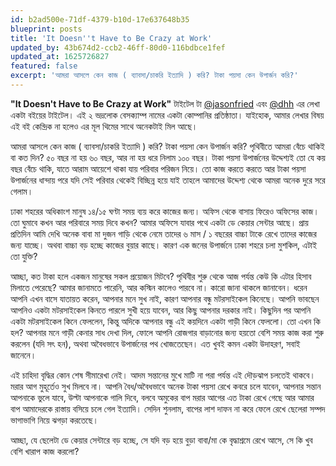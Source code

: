 ```yaml
---
id: b2ad500e-71df-4379-b10d-17e637648b35
blueprint: posts
title: 'It Doesn''t Have to Be Crazy at Work'
updated_by: 43b674d2-ccb2-46ff-80d0-116bdbce1fef
updated_at: 1625726827
featured: false
excerpt: 'আমরা আসলে কেন কাজ ( ব্যাবসা/চাকরি ইত্যাদি ) করি? টাকা পয়সা কেন উপার্জন করি?'
---
```

**"It Doesn't Have to Be Crazy at Work"**
টাইটেল টা [@jasonfried](https://twitter.com/jasonfried) এবং [@dhh](https://twitter.com/dhh) এর লেখা একটা বইয়ের টাইটেল। এই ২ ভদ্রলোক বেসক্যাম্প নামের একটা কোম্পানির প্রতিষ্ঠাতা। 
যাইহোক, আমার লেখার বিষয় এই বই কেন্দ্রিক না হলেও এর মূল থিমের সাথে অনেকটাই মিল আছে। 

আমরা আসলে কেন কাজ ( ব্যাবসা/চাকরি ইত্যাদি ) করি? টাকা পয়সা কেন উপার্জন করি? 
পৃথিবীতে আমরা বেঁচে থাকিই বা কত দিন? ৫০ বছর না হয় ৬০ বছর, আর না হয় ধরে নিলাম ১০০ বছর। 
টাকা পয়সা উপার্জনের উদ্দেশ্যই তো যে কয় বছর বেঁচে থাকি, যাতে আরাম আয়েশে থাকা যায় পরিবার পরিজন নিয়ে। তো কাজ করতে করতে আর টাকা পয়সা উপার্জনের ধান্দায় পরে যদি সেই পরিবার থেকেই বিচ্ছিন্ন হয়ে যাই তাহলে আমাদের উদ্দেশ্য থেকে আমরা অনেক দুরে সরে গেলাম। 

ঢাকা শহরের অধিকাংশ মানুষ ১৪/১৫ ঘণ্টা সময় ব্যয় করে কাজের জন্য। অফিস থেকে বাসায় ফিরেও অফিসের কাজ। তো ঘুমাবে কখন আর পরিবারে সময় দিবে কখন? 
আমার অফিসে যাবার পথে একটা ডে কেয়ার সেন্টার আছে। প্রায় প্রতিদিন আমি দেখি অনেক বাবা মা দুজন গাড়ি থেকে নেমে তাদের ৬ মাস / ১ বছরের বাচ্চা টাকে রেখে তাদের কাজের জন্য যাচ্ছে।  অথবা বাচ্চা বড় হচ্ছে কাজের বুয়ার কাছে।  কারণ এক জনের উপার্জনে ঢাকা শহরে চলা মুশকিল, এটাই তো যুক্তি? 

আচ্ছা, কত টাকা হলে একজন মানুষের সকল প্রয়োজন মিটবে? পৃথিবীর শুরু থেকে আজ পর্যন্ত কেউ কি এটার হিসাব মিলাতে পেরেছে? আমার জানামতে পারেনি, আর কস্মিন কালেও পারবে না। কারো জানা থাকলে জানাবেন। 
ধরেন আপনি এখন বাসে যাতায়ত করেন, আপনার মনে সুখ নাই, কারণ আপনার বন্ধু মটরসাইকেল কিনেছে। আপনি ভাবছেন আপনিও একটা মটরসাইকেল কিনতে পারলে সুখী হয়ে যাবেন, আর কিছু আপনার দরকার নাই। কিছুদিন পর আপনি একটা মটরসাইকেল কিনে ফেললেন, কিন্তু অদিকে আপনার বন্ধু এই কয়দিনে একটা গাড়ী কিনে ফেললো। তো এখন কি হল? আপনার মনে গাড়ী কেনার সাধ দেখা দিল, ফোলে আপনি রোজগার বাড়ানোর জন্য হয়তো বেশি সময় কাজ করা শুরু করলেন (যদি সৎ হন), অথবা অবৈধভাবে উপার্জনের পথ খোজতেছেন।  এত খুবই কমন একটা উদাহরণ, সবাই জানেনে। 

এই চাহিদা বৃদ্ধির কোন শেষ সীমারেখা নেই।  আদম সন্তানের মুখে মাটি না পরা পর্যন্ত এই দৌড়ঝাপ চলতেই থাকবে। মরার আগ মুহূর্তেও সুখ মিলবে না। আপনি বৈধ/অবৈধভাবে অনেক টাকা পয়সা রেখে কবরে চলে যাবেন, আপনার সন্তান আপনাকে ভুলে যাবে, উল্টা আপনাকে গালি দিবে, বলবে অমুকের বাপ মরার আগের এত টাকা রেখে গেছে আর আমার বাপ আমাদেরকে রাস্তায় বসিয়ে চলে গেল ইত্যাদি। সেদিন শুনলাম, বাপের লাশ দাফন না করে ফেলে রেখে ছেলেরা সম্পদ ভাগাভাগি নিয়ে ঝগড়া করতেছে। 

আচ্ছা, যে ছেলেটা ডে কেয়ার সেন্টারে বড় হচ্ছে, সে যদি বড় হয়ে বুড়া বাবা/মা কে বৃদ্ধাশ্রমে রেখে আসে, সে কি খুব বেশি খারাপ কাজ করলো?